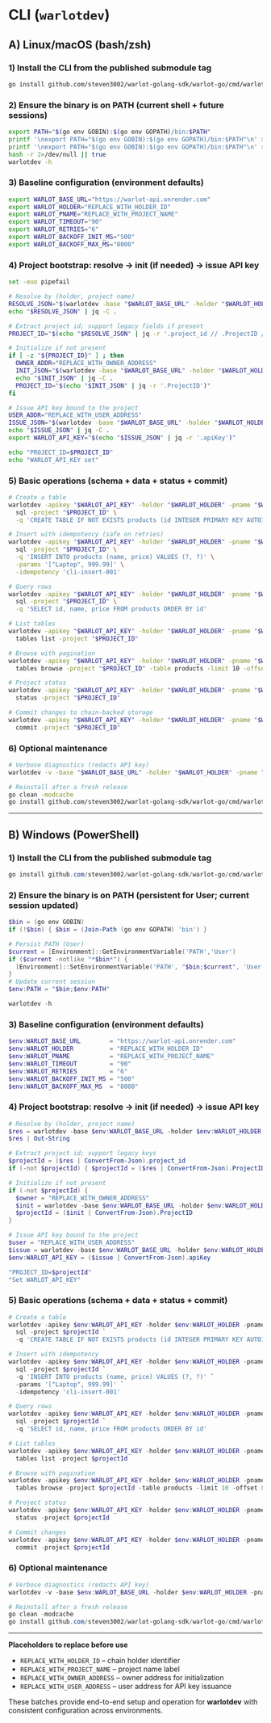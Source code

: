 # CLI (`warlotdev`)


## A) Linux/macOS (bash/zsh)

### 1) Install the CLI from the published submodule tag

```bash
go install github.com/steven3002/warlot-golang-sdk/warlot-go/cmd/warlotdev@v1.0.1
```

### 2) Ensure the binary is on PATH (current shell + future sessions)

```bash
export PATH="$(go env GOBIN):$(go env GOPATH)/bin:$PATH"
printf '\nexport PATH="$(go env GOBIN):$(go env GOPATH)/bin:$PATH"\n' >> ~/.bashrc 2>/dev/null || true
printf '\nexport PATH="$(go env GOBIN):$(go env GOPATH)/bin:$PATH"\n' >> ~/.zshrc  2>/dev/null || true
hash -r 2>/dev/null || true
warlotdev -h
```

### 3) Baseline configuration (environment defaults)

```bash
export WARLOT_BASE_URL="https://warlot-api.onrender.com"
export WARLOT_HOLDER="REPLACE_WITH_HOLDER_ID"
export WARLOT_PNAME="REPLACE_WITH_PROJECT_NAME"
export WARLOT_TIMEOUT="90"
export WARLOT_RETRIES="6"
export WARLOT_BACKOFF_INIT_MS="500"
export WARLOT_BACKOFF_MAX_MS="8000"
```

### 4) Project bootstrap: resolve → init (if needed) → issue API key

```bash
set -euo pipefail

# Resolve by (holder, project name)
RESOLVE_JSON="$(warlotdev -base "$WARLOT_BASE_URL" -holder "$WARLOT_HOLDER" -pname "$WARLOT_PNAME" resolve)"
echo "$RESOLVE_JSON" | jq -C .

# Extract project id; support legacy fields if present
PROJECT_ID="$(echo "$RESOLVE_JSON" | jq -r '.project_id // .ProjectID // empty')"

# Initialize if not present
if [ -z "${PROJECT_ID}" ] ; then
  OWNER_ADDR="REPLACE_WITH_OWNER_ADDRESS"
  INIT_JSON="$(warlotdev -base "$WARLOT_BASE_URL" -holder "$WARLOT_HOLDER" -pname "$WARLOT_PNAME" init -owner "$OWNER_ADDR")"
  echo "$INIT_JSON" | jq -C .
  PROJECT_ID="$(echo "$INIT_JSON" | jq -r '.ProjectID')"
fi

# Issue API key bound to the project
USER_ADDR="REPLACE_WITH_USER_ADDRESS"
ISSUE_JSON="$(warlotdev -base "$WARLOT_BASE_URL" -holder "$WARLOT_HOLDER" -pname "$WARLOT_PNAME" issue-key -project "$PROJECT_ID" -user "$USER_ADDR")"
echo "$ISSUE_JSON" | jq -C .
export WARLOT_API_KEY="$(echo "$ISSUE_JSON" | jq -r '.apiKey')"

echo "PROJECT_ID=$PROJECT_ID"
echo "WARLOT_API_KEY set"
```

### 5) Basic operations (schema + data + status + commit)

```bash
# Create a table
warlotdev -apikey "$WARLOT_API_KEY" -holder "$WARLOT_HOLDER" -pname "$WARLOT_PNAME" \
  sql -project "$PROJECT_ID" \
  -q 'CREATE TABLE IF NOT EXISTS products (id INTEGER PRIMARY KEY AUTOINCREMENT, name TEXT, price REAL)'

# Insert with idempotency (safe on retries)
warlotdev -apikey "$WARLOT_API_KEY" -holder "$WARLOT_HOLDER" -pname "$WARLOT_PNAME" \
  sql -project "$PROJECT_ID" \
  -q 'INSERT INTO products (name, price) VALUES (?, ?)' \
  -params '["Laptop", 999.99]' \
  -idempotency 'cli-insert-001'

# Query rows
warlotdev -apikey "$WARLOT_API_KEY" -holder "$WARLOT_HOLDER" -pname "$WARLOT_PNAME" \
  sql -project "$PROJECT_ID" \
  -q 'SELECT id, name, price FROM products ORDER BY id'

# List tables
warlotdev -apikey "$WARLOT_API_KEY" -holder "$WARLOT_HOLDER" -pname "$WARLOT_PNAME" \
  tables list -project "$PROJECT_ID"

# Browse with pagination
warlotdev -apikey "$WARLOT_API_KEY" -holder "$WARLOT_HOLDER" -pname "$WARLOT_PNAME" \
  tables browse -project "$PROJECT_ID" -table products -limit 10 -offset 0

# Project status
warlotdev -apikey "$WARLOT_API_KEY" -holder "$WARLOT_HOLDER" -pname "$WARLOT_PNAME" \
  status -project "$PROJECT_ID"

# Commit changes to chain-backed storage
warlotdev -apikey "$WARLOT_API_KEY" -holder "$WARLOT_HOLDER" -pname "$WARLOT_PNAME" \
  commit -project "$PROJECT_ID"
```

### 6) Optional maintenance

```bash
# Verbose diagnostics (redacts API key)
warlotdev -v -base "$WARLOT_BASE_URL" -holder "$WARLOT_HOLDER" -pname "$WARLOT_PNAME" resolve

# Reinstall after a fresh release
go clean -modcache
go install github.com/steven3002/warlot-golang-sdk/warlot-go/cmd/warlotdev@v1.0.1
```

---

## B) Windows (PowerShell)

### 1) Install the CLI from the published submodule tag

```powershell
go install github.com/steven3002/warlot-golang-sdk/warlot-go/cmd/warlotdev@v1.0.1
```

### 2) Ensure the binary is on PATH (persistent for User; current session updated)

```powershell
$bin = (go env GOBIN)
if (!$bin) { $bin = (Join-Path (go env GOPATH) 'bin') }

# Persist PATH (User)
$current = [Environment]::GetEnvironmentVariable('PATH','User')
if ($current -notlike "*$bin*") {
  [Environment]::SetEnvironmentVariable('PATH', "$bin;$current", 'User')
}
# Update current session
$env:PATH = "$bin;$env:PATH"

warlotdev -h
```

### 3) Baseline configuration (environment defaults)

```powershell
$env:WARLOT_BASE_URL        = "https://warlot-api.onrender.com"
$env:WARLOT_HOLDER          = "REPLACE_WITH_HOLDER_ID"
$env:WARLOT_PNAME           = "REPLACE_WITH_PROJECT_NAME"
$env:WARLOT_TIMEOUT         = "90"
$env:WARLOT_RETRIES         = "6"
$env:WARLOT_BACKOFF_INIT_MS = "500"
$env:WARLOT_BACKOFF_MAX_MS  = "8000"
```

### 4) Project bootstrap: resolve → init (if needed) → issue API key

```powershell
# Resolve by (holder, project name)
$res = warlotdev -base $env:WARLOT_BASE_URL -holder $env:WARLOT_HOLDER -pname $env:WARLOT_PNAME resolve
$res | Out-String

# Extract project id; support legacy keys
$projectId = ($res | ConvertFrom-Json).project_id
if (-not $projectId) { $projectId = ($res | ConvertFrom-Json).ProjectID }

# Initialize if not present
if (-not $projectId) {
  $owner = "REPLACE_WITH_OWNER_ADDRESS"
  $init = warlotdev -base $env:WARLOT_BASE_URL -holder $env:WARLOT_HOLDER -pname $env:WARLOT_PNAME init -owner $owner
  $projectId = ($init | ConvertFrom-Json).ProjectID
}

# Issue API key bound to the project
$user = "REPLACE_WITH_USER_ADDRESS"
$issue = warlotdev -base $env:WARLOT_BASE_URL -holder $env:WARLOT_HOLDER -pname $env:WARLOT_PNAME issue-key -project $projectId -user $user
$env:WARLOT_API_KEY = ($issue | ConvertFrom-Json).apiKey

"PROJECT_ID=$projectId"
"Set WARLOT_API_KEY"
```

### 5) Basic operations (schema + data + status + commit)

```powershell
# Create a table
warlotdev -apikey $env:WARLOT_API_KEY -holder $env:WARLOT_HOLDER -pname $env:WARLOT_PNAME `
  sql -project $projectId `
  -q 'CREATE TABLE IF NOT EXISTS products (id INTEGER PRIMARY KEY AUTOINCREMENT, name TEXT, price REAL)'

# Insert with idempotency
warlotdev -apikey $env:WARLOT_API_KEY -holder $env:WARLOT_HOLDER -pname $env:WARLOT_PNAME `
  sql -project $projectId `
  -q 'INSERT INTO products (name, price) VALUES (?, ?)' `
  -params '["Laptop", 999.99]' `
  -idempotency 'cli-insert-001'

# Query rows
warlotdev -apikey $env:WARLOT_API_KEY -holder $env:WARLOT_HOLDER -pname $env:WARLOT_PNAME `
  sql -project $projectId `
  -q 'SELECT id, name, price FROM products ORDER BY id'

# List tables
warlotdev -apikey $env:WARLOT_API_KEY -holder $env:WARLOT_HOLDER -pname $env:WARLOT_PNAME `
  tables list -project $projectId

# Browse with pagination
warlotdev -apikey $env:WARLOT_API_KEY -holder $env:WARLOT_HOLDER -pname $env:WARLOT_PNAME `
  tables browse -project $projectId -table products -limit 10 -offset 0

# Project status
warlotdev -apikey $env:WARLOT_API_KEY -holder $env:WARLOT_HOLDER -pname $env:WARLOT_PNAME `
  status -project $projectId

# Commit changes
warlotdev -apikey $env:WARLOT_API_KEY -holder $env:WARLOT_HOLDER -pname $env:WARLOT_PNAME `
  commit -project $projectId
```

### 6) Optional maintenance

```powershell
# Verbose diagnostics (redacts API key)
warlotdev -v -base $env:WARLOT_BASE_URL -holder $env:WARLOT_HOLDER -pname $env:WARLOT_PNAME resolve

# Reinstall after a fresh release
go clean -modcache
go install github.com/steven3002/warlot-golang-sdk/warlot-go/cmd/warlotdev@v1.0.1
```

---

**Placeholders to replace before use**

* `REPLACE_WITH_HOLDER_ID` – chain holder identifier
* `REPLACE_WITH_PROJECT_NAME` – project name label
* `REPLACE_WITH_OWNER_ADDRESS` – owner address for initialization
* `REPLACE_WITH_USER_ADDRESS` – user address for API key issuance

These batches provide end-to-end setup and operation for **warlotdev** with consistent configuration across environments.
